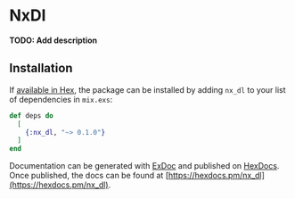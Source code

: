 # NxDl

**TODO: Add description**

## Installation

If [available in Hex](https://hex.pm/docs/publish), the package can be installed
by adding `nx_dl` to your list of dependencies in `mix.exs`:

```elixir
def deps do
  [
    {:nx_dl, "~> 0.1.0"}
  ]
end
```

Documentation can be generated with [ExDoc](https://github.com/elixir-lang/ex_doc)
and published on [HexDocs](https://hexdocs.pm). Once published, the docs can
be found at [https://hexdocs.pm/nx_dl](https://hexdocs.pm/nx_dl).

